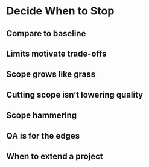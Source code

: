 # Decide When to Stop

## Compare to baseline

## Limits motivate trade-offs

## Scope grows like grass

## Cutting scope isn’t lowering quality

## Scope hammering

## QA is for the edges

## When to extend a project
